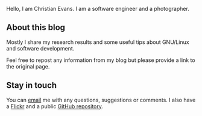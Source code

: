 <!--
Title: /about
Type: service
-->

Hello, I am Christian Evans. I am a software engineer and a photographer.

## About this blog

Mostly I share my research results and some useful tips about GNU/Linux and software development.

Feel free to repost any information from my blog
but please provide a link to the original page.

## Stay in touch

You can [email][email] me with any questions, suggestions or comments.
I also have a [Flickr][flickr] and a public [GitHub repository][github]. 


[email]:   mailto:Christian@bitthinker.com (Write an e-mail)
[flickr]:  http://www.flickr.com/photos/frodox/
[github]:  https://github.com/Jecomire
